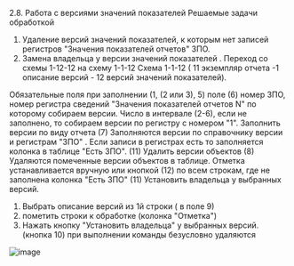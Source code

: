2.8. Работа с версиями значений показателей
Решаемые задачи обработкой 
1.	Удаление версий значений показателей, к которым нет записей регистров "Значения показателей отчетов" ЗПО.
2.	Замена владельца у версии значений показателей . Переход со схемы 1-12-12 на схему 1-1-12
Схема 1-1-12 ( 11 экземпляр отчета -1 описание версий - 12 версий значений показателей). 

Обязательные поля при заполнении (1, (2 или 3), 5)
поле (6) номер ЗПО, номер регистра сведений "Значения показателей отчетов N" по которому собираем версии.
Число в интервале (2-6), если не заполнено, то собираем версии по регистру с номером "1".
Заполнить версии по виду отчета (7)
Заполняются версии по справочнику версии и регистрам "ЗПО" . Если записи в регистрах есть то заполняется колонка в таблице "Есть ЗПО". (11)
Удалить версии объектов (8) 
Удаляются помеченные версии объектов  в таблице. Отметка устанавливается вручную или кнопкой (12) по всем строкам, где не заполнена колонка "Есть ЗПО" (11)
Установить владельца у выбранных версий.
1.	Выбрать описание версий из 1й строки ( в поле 9)
2.	пометить строки к обработке (колонка "Отметка")
3.	Нажать кнопку "Установить владельца" у выбранных версий. (кнопка 10)
при выполнении команды безусловно удаляются 

![image](https://user-images.githubusercontent.com/5235515/117283589-9a1a9100-ae6e-11eb-8c53-3ce92d9162a5.png)


